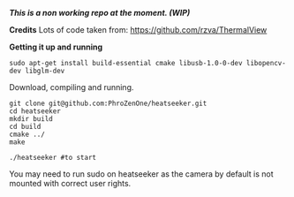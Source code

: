 ***This is a non working repo at the moment. (WIP)***

**Credits**
Lots of code taken from: https://github.com/rzva/ThermalView


**Getting it up and running**
```
sudo apt-get install build-essential cmake libusb-1.0-0-dev libopencv-dev libglm-dev
```

Download, compiling and running.

```
git clone git@github.com:PhroZenOne/heatseeker.git
cd heatseeker
mkdir build
cd build
cmake ../
make 

./heatseeker #to start
```

You may need to run sudo on heatseeker as the camera by default is not mounted with correct user rights.
